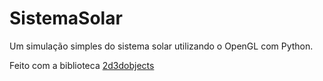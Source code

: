 # SistemaSolar

Um simulação simples do sistema solar utilizando o OpenGL com Python.

Feito com a biblioteca [2d3dobjects](https://github.com/sredroboto/2d3dobjects)
